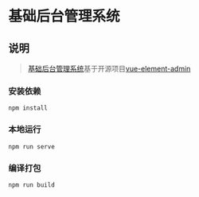 # 基础后台管理系统

## 说明

> [基础后台管理系统](http://xxx.com)基于开源项目[vue-element-admin](https://panjiachen.github.io/vue-element-admin-site/)

### 安装依赖

```
npm install
```

### 本地运行

```
npm run serve
```

### 编译打包

```
npm run build
```
